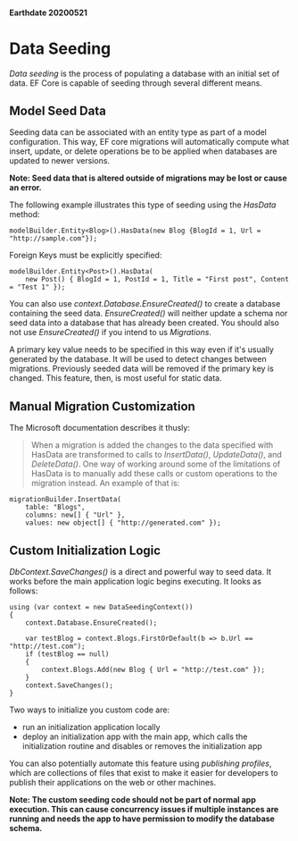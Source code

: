 #### Earthdate 20200521
# Data Seeding
*Data seeding* is the process of populating a database with an initial set of data. EF Core is capable of seeding through several different means.

## Model Seed Data
Seeding data can be associated with an entity type as part of a model configuration. This way, EF core migrations will automatically compute what insert, update, or delete operations be to be applied when databases are updated to newer versions.

**Note: Seed data that is altered outside of migrations may be lost or cause an error.**

The following example illustrates this type of seeding using the *HasData* method:
```
modelBuilder.Entity<Blog>().HasData(new Blog {BlogId = 1, Url = "http://sample.com"});
```

Foreign Keys must be explicitly specified:
```
modelBuilder.Entity<Post>().HasData(
    new Post() { BlogId = 1, PostId = 1, Title = "First post", Content = "Test 1" });
```

You can also use *context.Database.EnsureCreated()* to create a database containing the seed data. *EnsureCreated()* will neither update a schema nor seed data into a database that has already been created. You should also not use *EnsureCreated()* if you intend to us *Migrations*.

A primary key value needs to be specified in this way even if it's usually generated by the database. It will be used to detect changes between migrations. Previously seeded data will be removed if the primary key is changed. This feature, then, is most useful for static data.

## Manual Migration Customization
The Microsoft documentation describes it thusly:
>When a migration is added the changes to the data specified with HasData are transformed to calls to *InsertData()*, *UpdateData()*, and *DeleteData()*. One way of working around some of the limitations of HasData is to manually add these calls or custom operations to the migration instead. An example of that is:
```
migrationBuilder.InsertData(
    table: "Blogs",
    columns: new[] { "Url" },
    values: new object[] { "http://generated.com" });
```

## Custom Initialization Logic
*DbContext.SaveChanges()* is a direct and powerful way to seed data. It works before the main application logic begins executing. It looks as follows:
```
using (var context = new DataSeedingContext())
{
    context.Database.EnsureCreated();

    var testBlog = context.Blogs.FirstOrDefault(b => b.Url == "http://test.com");
    if (testBlog == null)
    {
        context.Blogs.Add(new Blog { Url = "http://test.com" });
    }
    context.SaveChanges();
}
```

Two ways to initialize you custom code are:
- run an initialization application locally
- deploy an initialization app with the main app, which calls the initialization routine and disables or removes the initialization app

You can also potentially automate this feature using *publishing profiles*, which are collections of files that exist to make it easier for developers to publish their applications on the web or other machines.

**Note: The custom seeding code should not be part of normal app execution. This can cause concurrency issues if multiple instances are running and needs the app to have permission to modify the database schema.**
